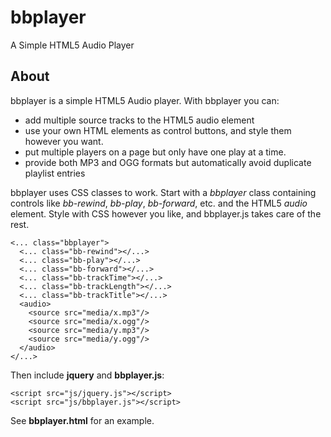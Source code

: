 bbplayer
========

A Simple HTML5 Audio Player

About
-----

bbplayer is a simple HTML5 Audio player. With bbplayer you can:
  * add multiple source tracks to the HTML5 audio element
  * use your own HTML elements as control buttons, and style them however you want.
  * put multiple players on a page but only have one play at a time.
  * provide both MP3 and OGG formats but automatically avoid duplicate playlist entries

bbplayer uses CSS classes to work. Start with a *bbplayer* class containing controls like
*bb-rewind*, *bb-play*, *bb-forward*, etc. and the HTML5 *audio* element. Style with CSS
however you like, and bbplayer.js takes care of the rest.

    <... class="bbplayer">
      <... class="bb-rewind"></...>
      <... class="bb-play"></...>
      <... class="bb-forward"></...>
      <... class="bb-trackTime"></...>
      <... class="bb-trackLength"></...>
      <... class="bb-trackTitle"></...>
      <audio>
        <source src="media/x.mp3"/>
        <source src="media/x.ogg"/>
        <source src="media/y.mp3"/>
        <source src="media/y.ogg"/>
      </audio>
    </...>
    
Then include **jquery** and **bbplayer.js**:

    <script src="js/jquery.js"></script>
    <script src="js/bbplayer.js"></script>

See **bbplayer.html** for an example.
